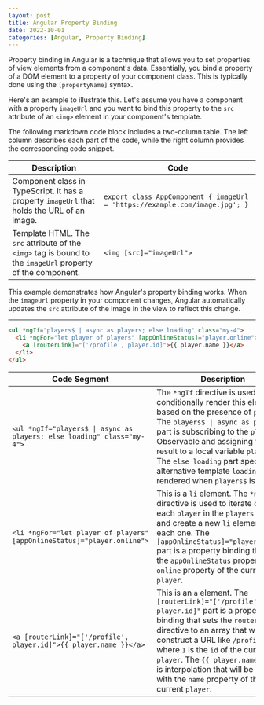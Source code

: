 ```yaml
---
layout: post
title: Angular Property Binding
date: 2022-10-01
categories: [Angular, Property Binding]
---
```


Property binding in Angular is a technique that allows you to set properties of view elements from a component's data. Essentially, you bind a property of a DOM element to a property of your component class. This is typically done using the `[propertyName]` syntax.

Here's an example to illustrate this. Let's assume you have a component with a property `imageUrl` and you want to bind this property to the `src` attribute of an `<img>` element in your component's template.

The following markdown code block includes a two-column table. The left column describes each part of the code, while the right column provides the corresponding code snippet.

| Description | Code |
| ----------- | ---- |
| Component class in TypeScript. It has a property `imageUrl` that holds the URL of an image. | `export class AppComponent { imageUrl = 'https://example.com/image.jpg'; }` |
| Template HTML. The `src` attribute of the `<img>` tag is bound to the `imageUrl` property of the component. | `<img [src]="imageUrl">` |

This example demonstrates how Angular's property binding works. When the `imageUrl` property in your component changes, Angular automatically updates the `src` attribute of the image in the view to reflect this change.

---

```html
<ul *ngIf="players$ | async as players; else loading" class="my-4">
  <li *ngFor="let player of players" [appOnlineStatus]="player.online">
    <a [routerLink]="['/profile', player.id]">{{ player.name }}</a>
  </li>
</ul>
```

| Code Segment | Description |
| --- | --- |
| `<ul *ngIf="players$ \| async as players; else loading" class="my-4">` | The `*ngIf` directive is used to conditionally render this element based on the presence of `players`.<br/>The `players$ \| async as players` part is subscribing to the `players$` Observable and assigning the result to a local variable `players`.</br>The `else loading` part specifies an alternative template `loading` to be rendered when `players$` is falsy. |
| `<li *ngFor="let player of players" [appOnlineStatus]="player.online">` | This is a `li` element. The `*ngFor` directive is used to iterate over each `player` in the `players` array and create a new `li` element for each one. The `[appOnlineStatus]="player.online"` part is a property binding that sets the `appOnlineStatus` property to the `online` property of the current `player`. |
| `<a [routerLink]="['/profile', player.id]">{{ player.name }}</a>` | This is an `a` element. The `[routerLink]="['/profile', player.id]"` part is a property binding that sets the `routerLink` directive to an array that will construct a URL like `/profile/1`, where `1` is the `id` of the current `player`. The `{{ player.name }}` part is interpolation that will be replaced with the `name` property of the current `player`. |



